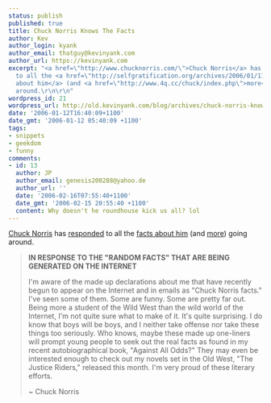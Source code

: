 ```yaml
---
status: publish
published: true
title: Chuck Norris Knows The Facts
author: Kev
author_login: kyank
author_email: thatguy@kevinyank.com
author_url: https://kevinyank.com
excerpt: "<a href=\"http://www.chucknorris.com/\">Chuck Norris</a> has <a href=\"http://www.chucknorris.com/html/events.aspx\">responded</a>
  to all the <a href=\"http://selfgratification.org/archives/2006/01/11/more-chuck/\">facts
  about him</a> (and <a href=\"http://www.4q.cc/chuck/index.php\">more</a>) going
  around.\r\n\r\n"
wordpress_id: 21
wordpress_url: http://old.kevinyank.com/blog/archives/chuck-norris-knows-the-facts/
date: '2006-01-12T16:40:09+1100'
date_gmt: '2006-01-12 05:40:09 +1100'
tags:
- snippets
- geekdom
- funny
comments:
- id: 13
  author: JP
  author_email: genesis200288@yahoo.de
  author_url: ''
  date: '2006-02-16T07:55:40+1100'
  date_gmt: '2006-02-15 20:55:40 +1100'
  content: Why doesn't he roundhouse kick us all? lol
---
```

<p><a href="http://www.chucknorris.com/">Chuck Norris</a> has <a href="http://www.chucknorris.com/html/events.aspx">responded</a> to all the <a href="http://selfgratification.org/archives/2006/01/11/more-chuck/">facts about him</a> (and <a href="http://www.4q.cc/chuck/index.php">more</a>) going around.</p>
<p><a id="more"></a><a id="more-21"></a></p>
<blockquote><p><strong>IN RESPONSE TO THE "RANDOM FACTS" THAT ARE BEING GENERATED ON THE INTERNET</strong></p>
<p>I'm aware of the made up declarations about me that have recently begun to appear on the Internet and in emails as "Chuck Norris facts." I've seen some of them. Some are funny. Some are pretty far out. Being more a student of the Wild West than the wild world of the Internet, I'm not quite sure what to make of it. It's quite surprising. I do know that boys will be boys, and I neither take offense nor take these things too seriously. Who knows, maybe these made up one-liners will prompt young people to seek out the real facts as found in my recent autobiographical book, "Against All Odds?" They may even be interested enough to check out my novels set in the Old West, "The Justice Riders," released this month. I'm very proud of these literary efforts.</p>
<p>~ Chuck Norris</p></blockquote>
